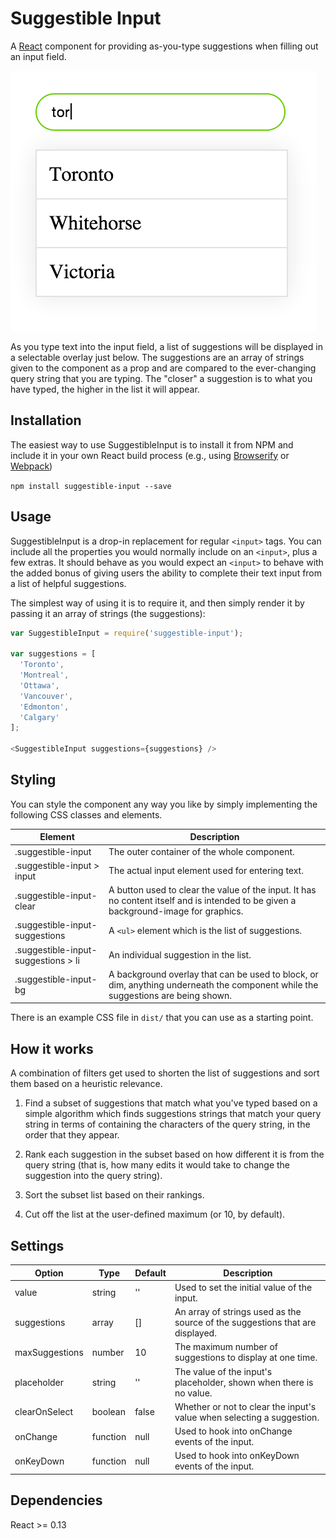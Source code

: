 # Suggestible Input

A [React](http://facebook.github.io/react/index.html)
component for providing as-you-type suggestions when filling out an input field.

![screenshot](screenshot.png)

As you type text into the input field, a list of suggestions will be displayed
in a selectable overlay just below. The suggestions are an array of strings
given to the component as a prop and are compared to the ever-changing query
string that you are typing. The "closer" a suggestion is to what you have typed,
the higher in the list it will appear.

## Installation

The easiest way to use SuggestibleInput is to install it from NPM and include
it in your own React build process (e.g., using
[Browserify](http://browserify.org/) or [Webpack](http://webpack.github.io/))

`npm install suggestible-input --save`

## Usage

SuggestibleInput is a drop-in replacement for regular `<input>` tags. You can
include all the properties you would normally include on an `<input>`, plus a
few extras. It should behave as you would expect an `<input>` to behave with
the added bonus of giving users the ability to complete their text input from
a list of helpful suggestions.

The simplest way of using it is to require it, and then simply render it by
passing it an array of strings (the suggestions):

```javascript
var SuggestibleInput = require('suggestible-input');

var suggestions = [
  'Toronto',
  'Montreal',
  'Ottawa',
  'Vancouver',
  'Edmonton',
  'Calgary'
];

<SuggestibleInput suggestions={suggestions} />
```

## Styling

You can style the component any way you like by simply implementing the following
CSS classes and elements.

Element | Description
----------------------------------- | -----------
.suggestible-input | The outer container of the whole component.
.suggestible-input > input | The actual input element used for entering text.
.suggestible-input-clear | A button used to clear the value of the input. It has no content itself and is intended to be given a background-image for graphics.
.suggestible-input-suggestions | A `<ul>` element which is the list of suggestions.
.suggestible-input-suggestions > li | An individual suggestion in the list.
.suggestible-input-bg | A background overlay that can be used to block, or dim, anything underneath the component while the suggestions are being shown.

There is an example CSS file in `dist/` that you can use as a starting point.

## How it works

A combination of filters get used to shorten the list of suggestions and sort
them based on a heuristic relevance.

1. Find a subset of suggestions that match what you've typed based on a simple
algorithm which finds suggestions strings that match your query string in terms
of containing the characters of the query string, in the order that they appear.

2. Rank each suggestion in the subset based on how different it is from the
query string (that is, how many edits it would take to change the suggestion
into the query string).

3. Sort the subset list based on their rankings.

4. Cut off the list at the user-defined maximum (or 10, by default).

## Settings

Option | Type | Default | Description
------ | ---- | ------- | -----------
value | string | '' | Used to set the initial value of the input.
suggestions | array | [] | An array of strings used as the source of the suggestions that are displayed.
maxSuggestions | number | 10 | The maximum number of suggestions to display at one time.
placeholder | string | '' | The value of the input's placeholder, shown when there is no value.
clearOnSelect | boolean | false | Whether or not to clear the input's value when selecting a suggestion.
onChange | function | null | Used to hook into onChange events of the input.
onKeyDown | function | null | Used to hook into onKeyDown events of the input.

## Dependencies

React >= 0.13

